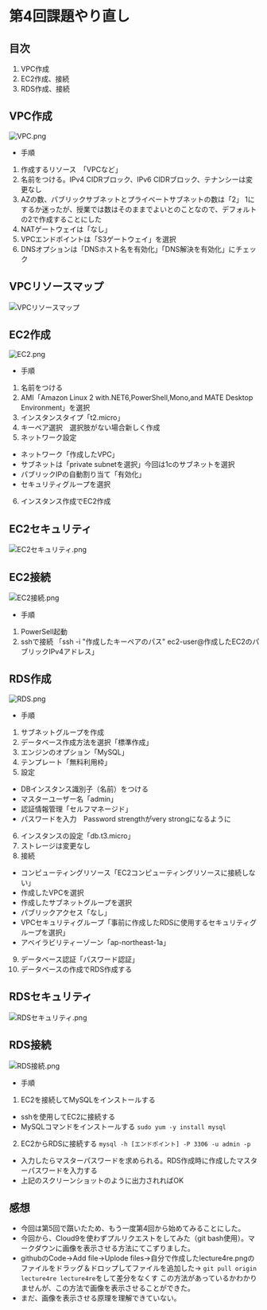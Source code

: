 # **第4回課題やり直し**

## **目次**
1. VPC作成
1. EC2作成、接続
1. RDS作成、接続

## **VPC作成**
![VPC.png](lecture4re.png/VPC.png)
- 手順
1. 作成するリソース　「VPCなど」
1. 名前をつける。IPv4 CIDRブロック、IPv6 CIDRブロック、テナンシーは変更なし
1. AZの数、パブリックサブネットとプライベートサブネットの数は「2」
   1にするか迷ったが、授業では数はそのままでよいとのことなので、デフォルトの2で作成することにした
1. NATゲートウェイは「なし」
1. VPCエンドポイントは「S3ゲートウェイ」を選択
1. DNSオプションは「DNSホスト名を有効化」「DNS解決を有効化」にチェック

## **VPCリソースマップ**
![VPCリソースマップ](lecture4re.png/VPCリソースマップ.png)

## **EC2作成**
![EC2.png](lecture4re.png/EC2.png)
- 手順
1. 名前をつける
1. AMI「Amazon Linux 2 with.NET6,PowerShell,Mono,and MATE Desktop Environment」を選択
1. インスタンスタイプ「t2.micro」
1. キーペア選択　選択肢がない場合新しく作成
1. ネットワーク設定
 - ネットワーク「作成したVPC」
 - サブネットは「private subnetを選択」今回は1cのサブネットを選択
 - パブリックIPの自動割り当て「有効化」
 - セキュリティグループを選択　
6. インスタンス作成でEC2作成

## **EC2セキュリティ**
![EC2セキュリティ.png](lecture4re/EC2セキュリティ.png)

## **EC2接続**
![EC2接続.png](lecture4re/EC2接続.png)
- 手順
1. PowerSell起動
1. sshで接続
  「ssh -i "作成したキーペアのパス" ec2-user@作成したEC2のパブリックIPv4アドレス」

## **RDS作成**
![RDS.png](lecture4re/RDS.png)
- 手順
1. サブネットグループを作成
1. データベース作成方法を選択「標準作成」
1. エンジンのオプション「MySQL」
1. テンプレート「無料利用枠」
1. 設定
 - DBインスタンス識別子（名前）をつける
 - マスターユーザー名「admin」
 - 認証情報管理「セルフマネージド」
 - パスワードを入力　Password strengthがvery strongになるように
6. インスタンスの設定「db.t3.micro」
6. ストレージは変更なし
6. 接続
 - コンピューティングリソース「EC2コンピューティングリソースに接続しない」
 - 作成したVPCを選択
 - 作成したサブネットグループを選択
 - パブリックアクセス「なし」
 - VPCセキュリティグループ「事前に作成したRDSに使用するセキュリティグループを選択」
 - アベイラビリティーゾーン「ap-northeast-1a」
9. データベース認証「パスワード認証」
9. データベースの作成でRDS作成する

## **RDSセキュリティ**
![RDSセキュリティ.png](lecture4re/RDSセキュリティ.png)

## **RDS接続**
![RDS接続.png](lecture4re/RDS接続.png)
- 手順
1. EC2を接続してMySQLをインストールする
 - sshを使用してEC2に接続する
 - MySQLコマンドをインストールする
  `sudo yum -y install mysql`
2. EC2からRDSに接続する
  `mysql -h [エンドポイント] -P 3306 -u admin -p`
 - 入力したらマスターパスワードを求められる。RDS作成時に作成したマスターパスワードを入力する
 - 上記のスクリーンショットのように出力されればOK

## **感想**
- 今回は第5回で躓いたため、もう一度第4回から始めてみることにした。
- 今回から、Cloud9を使わずプルリクエストをしてみた（git bash使用）。マークダウンに画像を表示させる方法にてこずりました。
- githubのCode→Add file→Uplode files→自分で作成したlecture4re.pngのファイルをドラッグ＆ドロップしてファイルを追加した→ `git pull origin lecture4re lecture4re`をして差分をなくす
この方法があっているかわかりませんが、この方法で画像を表示させることができた。
- まだ、画像を表示させる原理を理解できていない。
